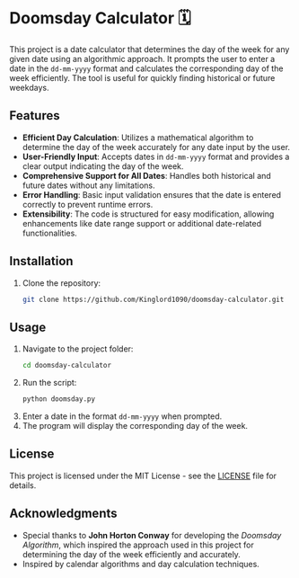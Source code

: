 
# Doomsday Calculator 🗓️

This project is a date calculator that determines the day of the week for any given date using an algorithmic approach. It prompts the user to enter a date in the `dd-mm-yyyy` format and calculates the corresponding day of the week efficiently. The tool is useful for quickly finding historical or future weekdays.

## Features

- **Efficient Day Calculation**: Utilizes a mathematical algorithm to determine the day of the week accurately for any date input by the user.
- **User-Friendly Input**: Accepts dates in `dd-mm-yyyy` format and provides a clear output indicating the day of the week.
- **Comprehensive Support for All Dates**: Handles both historical and future dates without any limitations.
- **Error Handling**: Basic input validation ensures that the date is entered correctly to prevent runtime errors.
- **Extensibility**: The code is structured for easy modification, allowing enhancements like date range support or additional date-related functionalities.

## Installation

1. Clone the repository:
    ```bash
    git clone https://github.com/Kinglord1090/doomsday-calculator.git
    ```

## Usage

1. Navigate to the project folder:
    ```bash
    cd doomsday-calculator
    ```
2. Run the script:
    ```bash
    python doomsday.py
    ```
3. Enter a date in the format `dd-mm-yyyy` when prompted.
4. The program will display the corresponding day of the week.

## License

This project is licensed under the MIT License - see the [LICENSE](LICENSE) file for details.

## Acknowledgments

- Special thanks to **John Horton Conway** for developing the *Doomsday Algorithm*, which inspired the approach used in this project for determining the day of the week efficiently and accurately.
- Inspired by calendar algorithms and day calculation techniques.
